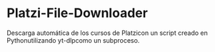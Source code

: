 # Platzi-File-Downloader
Descarga automática de los cursos de Platzicon un script creado en Pythonutilizando yt-dlpcomo un subproceso.
